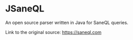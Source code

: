 # JSaneQL

An open source parser written in Java for SaneQL queries.

Link to the original source: https://saneql.com